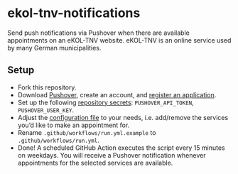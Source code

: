 # ekol-tnv-notifications

Send push notifications via Pushover when there are available appointments on an eKOL-TNV website. eKOL-TNV is an online service used by many German municipalities.

## Setup

* Fork this repository.
* Download [Pushover](https://pushover.net/), create an account, and [register an application](https://pushover.net/api).
* Set up the following [repository secrets](https://docs.github.com/en/actions/security-guides/encrypted-secrets#creating-encrypted-secrets-for-a-repository): `PUSHOVER_API_TOKEN`, `PUSHOVER_USER_KEY`.
* Adjust the [configuration file](config.yml) to your needs, i.e. add/remove the services you’d like to make an appointment for.
* Rename `.github/workflows/run.yml.example` to `.github/workflows/run.yml`.
* Done! A scheduled GitHub Action executes the script every 15 minutes on weekdays. You will receive a Pushover notification whenever appointments for the selected services are available.